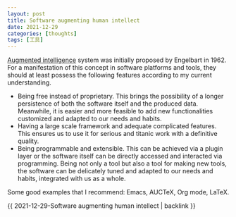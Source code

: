 ```yaml
---
layout: post
title: Software augmenting human intellect
date: 2021-12-29
categories: [thoughts]
tags: [工具]
---
```


[Augmented intelligence](https://dougengelbart.org/content/view/138/) system was initially proposed by Engelbart in 1962. For a manifestation of this concept in software platforms and tools, they should at least possess the following features according to my current understanding.

-   Being free instead of proprietary. This brings the possibility of a longer persistence of both the software itself and the produced data. Meanwhile, it is easier and more feasible to add new functionalities customized and adapted to our needs and habits.
-   Having a large scale framework and adequate complicated features. This ensures us to use it for serious and titanic work with a definitive quality.
-   Being programmable and extensible. This can be achieved via a plugin layer or the software itself can be directly accessed and interacted via programming. Being not only a tool but also a tool for making new tools, the software can be delicately tuned and adapted to our needs and habits, integrated with us as a whole.

Some good examples that I recommend: Emacs, AUCTeX, Org mode, LaTeX.

{{ 2021-12-29-Software augmenting human intellect | backlink }}
